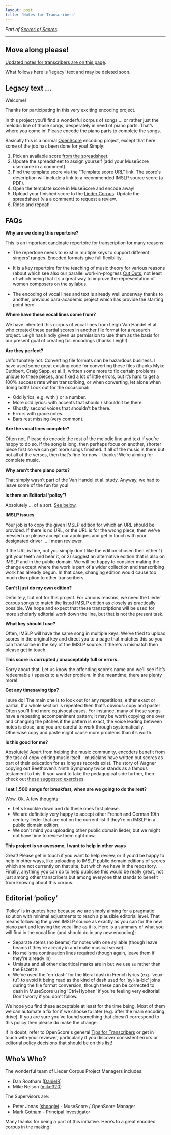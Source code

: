 ```yaml
---
layout: post
title: 'Notes for Transcribers'
---
```


_Part of [Scores of Scores](/scores-of-scores)._

---

## Move along please!

[Updated notes for transcribers are on this page](/scores-of-scores/notes-for-transcribers).

What follows here is 'legacy' text and may be deleted soon.

## Legacy text ... 

Welcome!

Thanks for participating in this very exciting encoding project.

In this project you’ll find a wonderful corpus of songs … or rather just the melodic line of those songs, desperately in need of piano parts. That’s where you come in! Please encode the piano parts to complete the songs.

Basically this is a normal [OpenScore](https://openscore.cc) encoding project, except that here some of the job has been done for you! Simply:

1. Pick an available score [from the spreadsheet](https://docs.google.com/spreadsheets/d/1KHeLrjdcF1X5LMhtFzE3pnS_cmQH8ZIxGU9QUFCts9I/edit?usp=sharing).
1. Update the spreadsheet to assign yourself (add your MuseScore username in a comment).
1. Find the template score via the "Template score URL" link. The score's description will include a link to a recommended IMSLP source score (a PDF).
1. Open the template score in MuseScore and encode away!
1. Upload your finished score to the [Lieder Corpus](https://musescore.com/openscore-lieder-corpus). Update the spreadsheet (via a comment) to request a review.
1. Rinse and repeat!

## FAQs

**Why are we doing this repertoire?**

This is an important candidate repertoire for transcription for many reasons:

  - The repertoire needs to exist in multiple keys to support different singers’ ranges. Encoded formats give full flexibility.

  - It is a key repertoire for the teaching of music theory for various reasons (about which see also our parallel work-in-progress [Cut Outs](https://fourscoreandmore.org/cut-outs/), not least of which being that it’s a great way to improve the representation of women composers on the syllabus.

  - The encoding of vocal lines and text is already well underway thanks to another, previous para-academic project which has provide the starting point here.

**Where have these vocal lines come from?**

We have inherited this corpus of vocal lines from Leigh Van Handel et al. who created these partial scores in another file format for a research project. Leigh has kindly given us permission to use them as the basis for our present goal of creating full encodings (thanks Leigh!).

**Are they perfect?**

Unfortunately not. Converting file formats can be hazardous business. I have used some great existing code for converting these files (thanks Myke Cuthbert, Craig Sapp, et al.!), written some more to fix certain problems unique to these pieces, and fixed a lot of little errors, but it’s hard to get a 100% success rate when transcribing, or when converting, let alone when doing both! Look out for the occasional:

- Odd lyrics, e.g. with `}` or a number.
- More odd lyrics: with accents that should / shouldn’t be there.
- Ghostly second voices that shouldn’t be there.
- Errors with grace notes.
- Bars rest missing (very common).

**Are the vocal lines complete?**

Often not. Please do encode the rest of the melodic line and text if you’re happy to do so. If the song is long, then perhaps focus on another, shorter piece first so we can get more songs finished. If all of the music is there but not all of the verses, then that’s fine for now – thanks! We’re aiming for complete music.

**Why aren’t there piano parts?**

That simply wasn’t part of the Van Handel et al. study. Anyway, we had to leave some of the fun for you!

**Is there an Editorial ‘policy’?**

Absolutely … of a sort. [See below](#editorial-policy).

**IMSLP issues**

Your job is to copy the given IMSLP edition for which an URL should be provided. If there is no URL, or the URL is for the wrong piece, then we've messed up: please accept our apologies and get in touch with your designated driver … I mean reviewer.

If the URL is fine, but you simply don't like the edition chosen then either 1) grit your teeth and bear it, or 2) suggest an alternative edition that is also on IMSLP and in the public domain. We will be happy to consider making the change except where the work is part of a wider collection and transcribing work has already begun. In that case, changing edition would cause too much disruption to other transcribers.

**Can't I just do my own edition?**

Definitely, but not for this project. For various reasons, we need the Lieder corpus songs to match the listed IMSLP edition as closely as practically possible. We hope and expect that these transcriptions will be used for more scholarly editorial work down the line, but that is not the present task.

**What key should I use?**

Often, IMSLP will have the same song in multiple keys. We've tried to upload scores in the original key and direct you to a page that matches this so you can transcribe in the key of the IMSLP source. If there's a mismatch then please get in touch.

**This score is corrupted / unacceptably full or errors.**

Sorry about that. Let us know the offending score’s name and we’ll see if it’s redeemable / speaks to a wider problem. In the meantime, there are plenty more!

**Got any timesaving tips?**

I sure do! The main one is to look out for any repetitions, either exact or partial. If a whole section is repeated then that’s obvious: copy and paste! Often you’ll find more equivocal cases. For instance, many of these songs have a repeating accompaniment pattern; it may be worth copying one over and changing the pitches if the pattern is exact, the voice leading between notes is close, and you are careful to work through systematically. Otherwise copy and paste might cause more problems than it’s worth.

**Is this good for me?**

Absolutely! Apart from helping the music community, encoders benefit from the task of copy-editing music itself – musicians have written out scores as part of their education for as long as records exist. The story of Wagner copying out Beethoven’s Ninth Symphony twice stands as a famous testament to this. If you want to take the pedagogical side further, then check out [these suggested exercises](/scores-of-scores/learn-by-doing).

**I eat 1,500 songs for breakfast, when are we going to do the rest?**

Wow. Ok. A few thoughts:

- Let's knuckle down and do these ones first please.
- We are definitely very happy to accept other French and German 19th century lieder that are not on the current list if they're on IMSLP in a public domain edition.
- We don't mind you uploading other public domain lieder, but we might not have time to review them right now.

**This project is so awesome, I want to help in other ways**

Great! Please get in touch if you want to help review, or if you'd be happy to help in other ways, like uploading to IMSLP public domain editions of scores which are not currently on that site, but which we have in the repository. Finally, anything you can do to help publicise this would be really great, not just among other transcribers but among everyone that stands to benefit from knowing about this corpus.

## Editorial ‘policy’

‘Policy’ is in quotes here because we are simply aiming for a pragmatic solution with minimal adjustments to reach a plausible editorial level. That means following the given IMSLP source as exactly as you can for the new piano part and leaving the vocal line as it is. Here is a summary of what you will find in the vocal line (and should do in any new encoding):

- Separate stems (no beams) for notes with one syllable (though leave beams if they're already in and make musical sense).
- No melisma continuation lines required (though again, leave them if they're already in)
- Umlauts and all other diacritical marks are in but we use `ss` rather than the Eszett `ß`.
- We've used the 'en-dash' for the literal dash in French lyrics (e.g. ‘veux-tu’) to avoid it being read as the kind of dash used for 'syl-la-bic' joins during the file format conversion, though these can be corrected to dash in MuseScore using 'Ctrl+Hyphen' if you're feeling very editorial! Don't worry if you don't follow.

We hope you find these acceptable at least for the time being. Most of them we can automate a fix for if we choose to later (e.g. after the main encoding drive). If you are sure you’ve found something that doesn’t correspond to this policy then please do make the change.

If in doubt, refer to OpenScore's general [Tips for Transcribers](https://musescore.com/shoogle/scores/3434266) or get in touch with your reviewer, particularly if you discover consistent errors or editorial policy decisions that should be on this list!

## Who’s Who?

The wonderful team of Lieder Corpus Project Managers includes:
- Dan Rootham ([DanielR](https://musescore.com/danielr))
- Mike Nelson ([mike320](https://musescore.com/mike320))

The Supervisors are:

- Peter Jonas ([shoogle](https://musescore.com/shoogle)) - MuseScore / OpenScore Manager
- [Mark Gotham](/people/MG_bio.md) - Principal Investigator

Many thanks for being a part of this initiative. Here’s to a great encoded corpus in the making!
